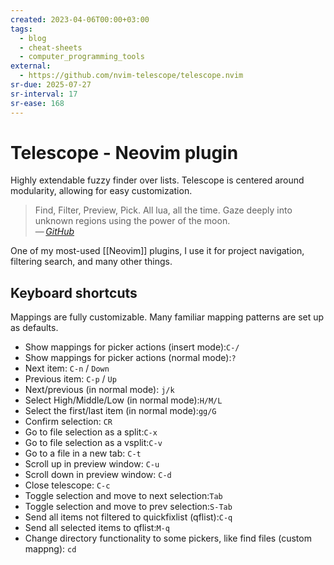 ```yaml
---
created: 2023-04-06T00:00+03:00
tags:
  - blog
  - cheat-sheets
  - computer_programming_tools
external:
  - https://github.com/nvim-telescope/telescope.nvim
sr-due: 2025-07-27
sr-interval: 17
sr-ease: 168
---
```


# Telescope - Neovim plugin

Highly extendable fuzzy finder over lists. Telescope is centered around modularity, allowing for easy customization.

> Find, Filter, Preview, Pick. All lua, all the time. Gaze deeply into unknown regions using the power of the moon.\
> — <cite>[GitHub](https://github.com/nvim-telescope/telescope.nvim)</cite>

One of my most-used [[Neovim]] plugins, I use it for project navigation, filtering search, and many other things.

## Keyboard shortcuts

Mappings are fully customizable. Many familiar mapping patterns are set up as defaults.

- Show mappings for picker actions (insert mode):<wbr class="f"> `C-/`
- Show mappings for picker actions (normal mode):<wbr class="f"> `?`
- Next item:<wbr class="f"> `C-n` / `Down`
- Previous item:<wbr class="f"> `C-p` / `Up`
- Next/previous (in normal mode):<wbr class="f"> `j/k`
- Select High/Middle/Low (in normal mode):<wbr class="f"> `H/M/L`
- Select the first/last item (in normal mode):<wbr class="f"> `gg/G`
- Confirm selection:<wbr class="f"> `CR`
- Go to file selection as a split:<wbr class="f"> `C-x`
- Go to file selection as a vsplit:<wbr class="f"> `C-v`
- Go to a file in a new tab:<wbr class="f"> `C-t`
- Scroll up in preview window:<wbr class="f"> `C-u`
- Scroll down in preview window:<wbr class="f"> `C-d`
- Close telescope:<wbr class="f"> `C-c`
- Toggle selection and move to next selection:<wbr class="f"> `Tab`
- Toggle selection and move to prev selection:<wbr class="f"> `S-Tab`
- Send all items not filtered to quickfixlist (qflist):<wbr class="f"> `C-q`
- Send all selected items to qflist:<wbr class="f"> `M-q`
- Change directory functionality to some pickers, like find files (custom mappng):<wbr class="f"> `cd`
